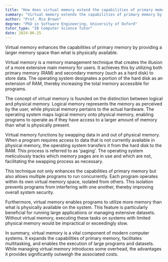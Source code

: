 ```yaml
---
title: "How does virtual memory extend the capabilities of primary memory?"
summary: "Virtual memory extends the capabilities of primary memory by providing more memory space than physically available."
author: "Prof. Mia Brown"
degree: "PhD in Software Engineering, University of Oxford"
tutor_type: "IB Computer Science Tutor"
date: 2024-06-25
---
```


Virtual memory enhances the capabilities of primary memory by providing a larger memory space than what is physically available.

Virtual memory is a memory management technique that creates the illusion of a more extensive main memory for users. It achieves this by utilizing both primary memory (RAM) and secondary memory (such as a hard disk) to store data. The operating system designates a portion of the hard disk as an extension of RAM, thereby increasing the total memory accessible for programs.

The concept of virtual memory is founded on the distinction between logical and physical memory. Logical memory represents the memory as perceived by the user, while physical memory pertains to the actual hardware. The operating system maps logical memory onto physical memory, enabling programs to operate as if they have access to a larger amount of memory than what is physically present.

Virtual memory functions by swapping data in and out of physical memory. When a program requires access to data that is not currently available in physical memory, the operating system transfers it from the hard disk to the RAM. This process is referred to as 'paging'. The operating system meticulously tracks which memory pages are in use and which are not, facilitating the swapping process as necessary.

This technique not only enhances the capabilities of primary memory but also allows multiple programs to run concurrently. Each program operates within its own virtual memory space, isolated from others. This isolation prevents programs from interfering with one another, thereby improving overall system security.

Furthermore, virtual memory enables programs to utilize more memory than what is physically available on the system. This feature is particularly beneficial for running large applications or managing extensive datasets. Without virtual memory, executing these tasks on systems with limited physical memory would be impractical or exceedingly slow.

In summary, virtual memory is a vital component of modern computer systems. It expands the capabilities of primary memory, facilitates multitasking, and enables the execution of large programs and datasets. While managing virtual memory introduces some overhead, the advantages it provides significantly outweigh the associated costs.
    
